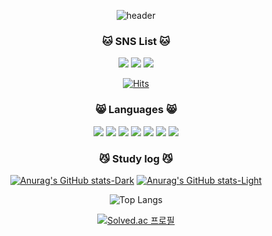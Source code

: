 <div align="center">
  
![header](https://capsule-render.vercel.app/api?type=waving&text=howdoujung)

### 🐱 SNS List 🐱
<a href="https://www.notion.so/e51c54cc3ef7474ea6df3b026113b038" target="_blank"><img src="https://img.shields.io/badge/notion-000000?style=for-the-badge&logo=notion&logoColor=white"/></a>
<a href="https://user-yummycoding.tistory.com/" target="_blank"><img src="https://img.shields.io/badge/Tistory-000000?style=for-the-badge&logo=Tistory&logoColor=white"/></a>
<a href="https://www.instagram.com/h_u._.deng?igsh=MXFqc2NscG84ZWszYQ==" target="_blank"><img src="https://img.shields.io/badge/instagram-000000?style=for-the-badge&logo=instagram&logoColor=white"/></a>

[![Hits](https://hits.seeyoufarm.com/api/count/incr/badge.svg?url=https%3A%2F%2Fgithub.com%2Fhowdoujung&count_bg=%23000000&title_bg=%23000000&icon=&icon_color=%23E7E7E7&title=hits&edge_flat=false)](https://hits.seeyoufarm.com)

### 😸 Languages 😸

<img src="https://img.shields.io/badge/C-A8B9CC?style=for-the-badge&logo=C&logoColor=white">
<img src="https://img.shields.io/badge/C%23-512BD4?style=for-the-badge&logo=c%23&logoColor=white">
<img src="https://img.shields.io/badge/Python-3776AB?style=for-the-badge&logo=python&logoColor=white">
<img src="https://img.shields.io/badge/Linux-FCC624?style=for-the-badge&logo=Linux&logoColor=white">
<img src="https://img.shields.io/badge/HTML5-E34F26?style=for-the-badge&logo=HTML5&logoColor=white">
<img src="https://img.shields.io/badge/CSS3-1572B6?style=for-the-badge&logo=CSS3&logoColor=white">
<img src="https://img.shields.io/badge/Github-181717?style=for-the-badge&logo=GitHub&logoColor=white">

### 😼 Study log 😼

[![Anurag's GitHub stats-Dark](https://github-readme-stats.vercel.app/api?username=howdoujung&show_icons=true&theme=dark#gh-dark-mode-only)](https://github.com/anuraghazra/github-readme-stats#gh-dark-mode-only)
[![Anurag's GitHub stats-Light](https://github-readme-stats.vercel.app/api?username=howdoujung&show_icons=true&theme=default#gh-light-mode-only)](https://github.com/anuraghazra/github-readme-stats#gh-light-mode-only)

![Top Langs](https://github-readme-stats.vercel.app/api/top-langs/?username=howdoujung&layout=compact&theme=dark)

[![Solved.ac 프로필](http://mazassumnida.wtf/api/v2/generate_badge?boj={zmffltmxls})](https://solved.ac/{zmffltmxls})
</div>


